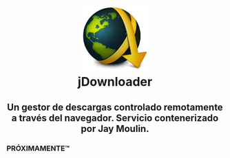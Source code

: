 <h1>
  <p align="center" width="100%">
    <img width="30%" src=".recursos/img//jdownloader.png">
    </br>
    jDownloader
  </p> 
</h1>

<h2> 
  <p align="center" width="100%">
    Un gestor de descargas controlado remotamente a través del navegador. Servicio contenerizado por Jay Moulin.
  </p>
</h2>

### PRÓXIMAMENTE™
